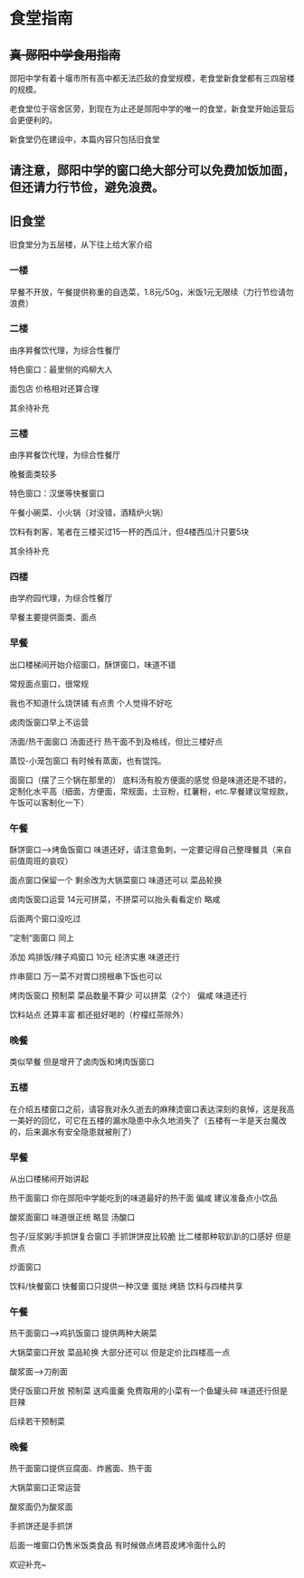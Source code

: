# 食堂指南

## ~~真·郧阳中学食用指南~~



郧阳中学有着十堰市所有高中都无法匹敌的食堂规模，老食堂新食堂都有三四层楼的规模。

老食堂位于宿舍区旁，到现在为止还是郧阳中学的唯一的食堂，新食堂开始运营后会更便利的。

新食堂仍在建设中，本篇内容只包括旧食堂



## 请注意，郧阳中学的窗口绝大部分可以免费加饭加面，但还请力行节俭，避免浪费。



## 旧食堂

旧食堂分为五层楼，从下往上给大家介绍



### 一楼

早餐不开放，午餐提供称重的自选菜，1.8元/50g，米饭1元无限续（力行节俭请勿浪费）



### 二楼

由序昇餐饮代理，为综合性餐厅

特色窗口：最里侧的鸡柳大人

面包店 价格相对还算合理

其余待补充



### 三楼

由序昇餐饮代理，为综合性餐厅

晚餐面类较多

特色窗口：汉堡等快餐窗口

午餐小碗菜、小火锅（对没错，酒精炉火锅）

饮料有刺客，笔者在三楼买过15一杯的西瓜汁，但4楼西瓜汁只要5块

其余待补充



### 四楼

由学府园代理，为综合性餐厅

早餐主要提供面类、面点

### 早餐

出口楼梯间开始介绍窗口，酥饼窗口，味道不错

常规面点窗口，很常规

我也不知道什么烧饼铺 有点贵 个人觉得不好吃

卤肉饭窗口早上不运营

汤面/热干面窗口 汤面还行 热干面不到及格线，但比三楼好点

蒸饺-小笼包窗口 有时候有蒸面，也有馄饨。

面窗口（摆了三个锅在那里的） 底料汤有股方便面的感觉 但是味道还是不错的，定制化水平高（细面，方便面，常规面，土豆粉，红薯粉，etc.早餐建议常规款，午饭可以客制化一下）



### 午餐

酥饼窗口-->烤鱼饭窗口 味道还好，请注意鱼刺，一定要记得自己整理餐具（来自前值周班的哀叹）

面点窗口保留一个 剩余改为大锅菜窗口 味道还可以 菜品轮换

卤肉饭窗口运营 14元可拼菜，不拼菜可以抬头看看定价 略咸

后面两个窗口没吃过

”定制“面窗口 同上

添加 鸡排饭/辣子鸡窗口 10元 经济实惠 味道还行

炸串窗口 万一菜不对胃口捞根串下饭也可以

烤肉饭窗口 预制菜 菜品数量不算少 可以拼菜（2个） 偏咸 味道还行

饮料站点 还算丰富 都还挺好喝的（柠檬红茶除外）



### 晚餐

类似早餐 但是增开了卤肉饭和烤肉饭窗口





### 五楼

在介绍五楼窗口之前，请容我对永久逝去的麻辣烫窗口表达深刻的哀悼，这是我高一美好的回忆，可它在五楼的漏水隐患中永久地消失了（五楼有一半是天台魔改的，后来漏水有安全隐患就被削了）



### 早餐

从出口楼梯间开始讲起

热干面窗口 你在郧阳中学能吃到的味道最好的热干面 偏咸 建议准备点小饮品

酸浆面窗口 味道很正统 略显 汤酸口

包子/豆浆粥/手抓饼复合窗口 手抓饼饼皮比较脆 比二楼那种软趴趴的口感好 但是贵点

炒面窗口

饮料/快餐窗口 快餐窗口只提供一种汉堡 蛋挞 烤肠 饮料与四楼共享



### 午餐

热干面窗口-->鸡扒饭窗口 提供两种大碗菜

大锅菜窗口开放 菜品轮换 大部分还可以 但是定价比四楼高一点

酸浆面-->刀削面

煲仔饭窗口开放 预制菜 送鸡蛋羹 免费取用的小菜有一个鱼罐头碎 味道还行但是巨辣

后续若干预制菜



### 晚餐

热干面窗口提供豆腐面、炸酱面、热干面

大锅菜窗口正常运营

酸浆面仍为酸浆面



手抓饼还是手抓饼

后面一堆窗口仍售米饭类食品 有时候做点烤苕皮烤冷面什么的







欢迎补充~
